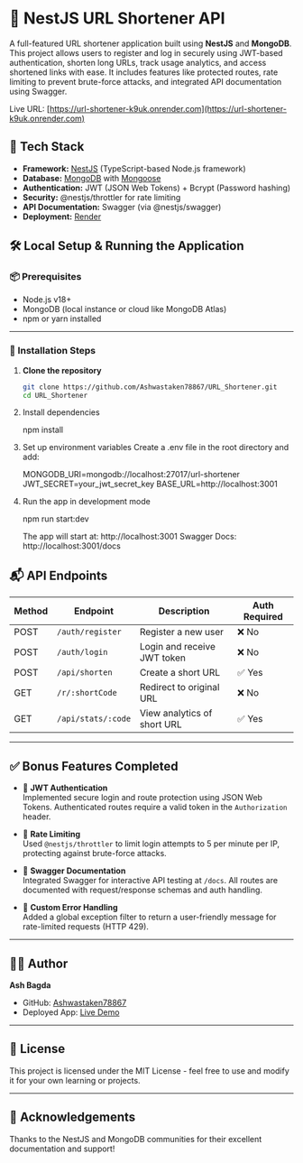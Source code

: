 # 🔐 NestJS URL Shortener API

A full-featured URL shortener application built using **NestJS** and **MongoDB**. This project allows users to register and log in securely using JWT-based authentication, shorten long URLs, track usage analytics, and access shortened links with ease. It includes features like protected routes, rate limiting to prevent brute-force attacks, and integrated API documentation using Swagger.

Live URL: [https://url-shortener-k9uk.onrender.com](https://url-shortener-k9uk.onrender.com)

## 🧰 Tech Stack

- **Framework:** [NestJS](https://nestjs.com/) (TypeScript-based Node.js framework)
- **Database:** [MongoDB](https://www.mongodb.com/) with [Mongoose](https://mongoosejs.com/)
- **Authentication:** JWT (JSON Web Tokens) + Bcrypt (Password hashing)
- **Security:** @nestjs/throttler for rate limiting
- **API Documentation:** Swagger (via @nestjs/swagger)
- **Deployment:** [Render](https://render.com/)

## 🛠️ Local Setup & Running the Application

### 📦 Prerequisites

- Node.js v18+
- MongoDB (local instance or cloud like MongoDB Atlas)
- npm or yarn installed

---

### 🚀 Installation Steps

1. **Clone the repository**

   ```bash
   git clone https://github.com/Ashwastaken78867/URL_Shortener.git
   cd URL_Shortener

2. Install dependencies

     npm install

3. Set up environment variables
   Create a .env file in the root directory and add:

   MONGODB_URI=mongodb://localhost:27017/url-shortener
   JWT_SECRET=your_jwt_secret_key
   BASE_URL=http://localhost:3001

4. Run the app in development mode

    npm run start:dev

   The app will start at: http://localhost:3001
   Swagger Docs: http://localhost:3001/docs


## 📬 API Endpoints

| Method | Endpoint           | Description                  | Auth Required |
|--------|--------------------|------------------------------|----------------|
| POST   | `/auth/register`   | Register a new user          | ❌ No          |
| POST   | `/auth/login`      | Login and receive JWT token  | ❌ No          |
| POST   | `/api/shorten`     | Create a short URL           | ✅ Yes         |
| GET    | `/r/:shortCode`    | Redirect to original URL     | ❌ No          |
| GET    | `/api/stats/:code` | View analytics of short URL  | ✅ Yes         |

---

## ✅ Bonus Features Completed

- 🔐 **JWT Authentication**  
  Implemented secure login and route protection using JSON Web Tokens. Authenticated routes require a valid token in the `Authorization` header.

- 🚫 **Rate Limiting**  
  Used `@nestjs/throttler` to limit login attempts to 5 per minute per IP, protecting against brute-force attacks.

- 🧪 **Swagger Documentation**  
  Integrated Swagger for interactive API testing at `/docs`. All routes are documented with request/response schemas and auth handling.

- 📎 **Custom Error Handling**  
  Added a global exception filter to return a user-friendly message for rate-limited requests (HTTP 429).


---

## 👨‍💻 Author

**Ash Bagda**

- GitHub: [Ashwastaken78867](https://github.com/Ashwastaken78867)
- Deployed App: [Live Demo](https://url-shortener-k9uk.onrender.com)

---

## 📌 License

This project is licensed under the MIT License - feel free to use and modify it for your own learning or projects.

---

## 🌟 Acknowledgements

Thanks to the NestJS and MongoDB communities for their excellent documentation and support!










